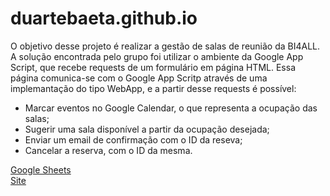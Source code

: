 # duartebaeta.github.io

O objetivo desse projeto é realizar a gestão de salas de reunião da BI4ALL.
A solução encontrada pelo grupo foi utilizar o ambiente da Google App Script, que recebe requests de um formulário em página HTML.
Essa página comunica-se com o Google App Scritp através de uma implemantação do tipo WebApp, e a partir desse requests é possível:
  - Marcar eventos no Google Calendar, o que representa a ocupação das salas;
  - Sugerir uma sala disponível a partir da ocupação desejada;
  - Enviar um email de confirmação com o ID da reseva;
  - Cancelar a reserva, com o ID da mesma.


<a href="https://docs.google.com/spreadsheets/d/1dV9eOEf3zFxs3UCh35E-y-0dbK877ZajcGcfGe4C4m8/edit#gid=1667587246">Google Sheets </a>
<br>
<a href="https://duartebaeta.github.io/">Site</a>

